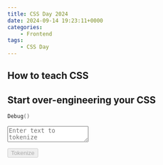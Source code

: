 ```yaml
---
title: CSS Day 2024
date: 2024-09-14 19:23:11+0000
categories:
    - Frontend
tags:
    - CSS Day
---
```


<script defer src="/youtube.js" type="module"></script>
<script defer src="/webgl.js" type="module"></script>


## How to teach CSS

<youtube-player video-id="ZPTVr2pS0XE"></youtube-player>

## Start over-engineering your CSS

<youtube-player video-id="k_3pRxdv-cI"></youtube-player>



<!-- <canvas-2d width="800" height="600">
    <line-2d x1="100" y1="100" x2="700" y2="500" color="#000000" width="5"></line-2d>
    <rect-2d x="50" y="50" width="200" height="100" color="#FF0000"></rect-2d>
    <circle-2d cx="400" cy="300" radius="50" color="#0000FF"></circle-2d>
</canvas-2d> -->


```cpp
Debug()
```

<textarea id="input" placeholder="Enter text to tokenize"></textarea>
<button id="tokenize" disabled>Tokenize</button>
<div id="output"></div>

<script>
    const inputEl = document.getElementById('input');
    const outputEl = document.getElementById('output');
    const tokenizeBtn = document.getElementById('tokenize');

    let wasmModule;

    WebAssembly.instantiateStreaming(fetch("/tokenizer.wasm"), {})
        .then(result => {
            wasmModule = result.instance.exports;
            if (typeof wasmModule.tokenize !== 'function') {
                throw new Error('tokenize function not found in WebAssembly module');
            }
            tokenizeBtn.disabled = false;
            console.log('WebAssembly module loaded successfully');
        })
        .catch(error => {
            console.error('Failed to load WebAssembly module:', error);
            outputEl.textContent = 'Error: Failed to load tokenizer';
        });

    tokenizeBtn.addEventListener('click', () => {
        if (!wasmModule) {
            outputEl.textContent = 'Error: WebAssembly module not loaded';
            return;
        }

        try {
            const input = inputEl.value;
            const tokenizedArray = wasmModule.tokenize(input);
            outputEl.textContent = `Tokenized sequence:\n${tokenizedArray.join(' ')}`;
        } catch (error) {
            console.error('Error during tokenization:', error);
            outputEl.textContent = 'Error: Tokenization failed';
        }
    });
</script>